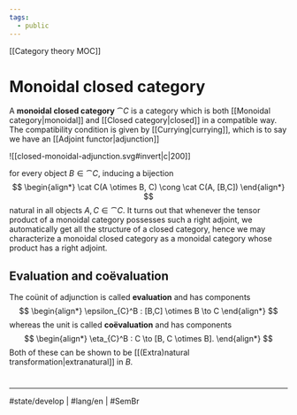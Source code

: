 ```yaml
---
tags:
  - public
---
```

[[Category theory MOC]]
# Monoidal closed category

A **monoidal closed category** $\cat C$ is a category which is both [[Monoidal category|monoidal]] and [[Closed category|closed]] in a compatible way.
The compatibility condition is given by [[Currying|currying]], which is to say we have an [[Adjoint functor|adjunction]]

![[closed-monoidal-adjunction.svg#invert|c|200]]

for every object $B \in \cat C$, inducing a bijection
$$
\begin{align*}
\cat C(A \otimes B, C) \cong \cat C(A, [B,C]) 
\end{align*}
$$
natural in all objects $A, C \in \cat C$.
It turns out that whenever the tensor product of a monoidal category possesses such a right adjoint, we automatically get all the structure of a closed category,
hence we may characterize a monoidal closed category as a monoidal category whose product has a right adjoint.

## Evaluation and coëvaluation

The coünit of adjunction is called **evaluation** and has components
$$
\begin{align*}
\epsilon_{C}^B : [B,C] \otimes B \to C
\end{align*}
$$
whereas the unit is called **coëvaluation** and has components
$$
\begin{align*}
\eta_{C}^B : C \to [B, C \otimes B].
\end{align*}
$$
Both of these can be shown to be [[(Extra)natural transformation|extranatural]] in $B$.

#
---
#state/develop | #lang/en | #SemBr
